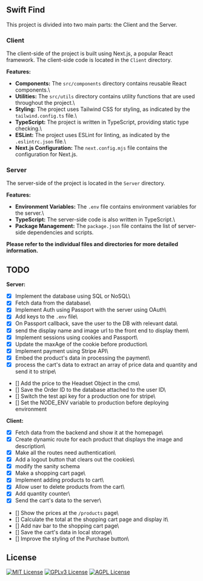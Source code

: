 ## Swift Find

This project is divided into two main parts: the Client and the Server.

### Client

The client-side of the project is built using Next.js, a popular React framework. The client-side code is located in the `Client` directory.

**Features:**

- **Components:** The `src/components` directory contains reusable React components.\
- **Utilities:** The `src/utils` directory contains utility functions that are used throughout the project.\
- **Styling:** The project uses Tailwind CSS for styling, as indicated by the `tailwind.config.ts` file.\
- **TypeScript:** The project is written in TypeScript, providing static type checking.\
- **ESLint:** The project uses ESLint for linting, as indicated by the `.eslintrc.json` file.\
- **Next.js Configuration:** The `next.config.mjs` file contains the configuration for Next.js.

### Server

The server-side of the project is located in the `Server` directory.

**Features:**

- **Environment Variables:** The `.env` file contains environment variables for the server.\
- **TypeScript:** The server-side code is also written in TypeScript.\
- **Package Management:** The `package.json` file contains the list of server-side dependencies and scripts.

**Please refer to the individual files and directories for more detailed information.**

## TODO

**Server:**

- [x] Implement the database using SQL or NoSQL\
- [x] Fetch data from the database\
- [x] Implement Auth using Passport with the server using OAuth\
- [x] Add keys to the `.env` file\
- [x] On Passport callback, save the user to the DB with relevant data\
- [x] send the display name and image url to the front end to display them\
- [x] Implement sessions using cookies and Passport\
- [x] Update the maxAge of the cookie before production\
- [x] Implement payment using Stripe API\
- [x] Embed the product's data in processing the payment\
- [x] process the cart's data to extract an array of price data and quantity and send it to stripe\
- [] Add the price to the Headset Object in the cms\
- [] Save the Order ID to the database attached to the user ID\
- [] Switch the test api key for a production one for stripe\
- [] Set the NODE_ENV variable to production before deploying environment

**Client:**

- [x] Fetch data from the backend and show it at the homepage\
- [x] Create dynamic route for each product that displays the image and description\
- [x] Make all the routes need authentication\
- [x] Add a logout button that clears out the cookies\
- [x] modify the sanity schema
- [x] Make a shopping cart page\
- [x] Implement adding products to cart\
- [x] Allow user to delete products from the cart\
- [x] Add quantity counter\
- [x] Send the cart's data to the server\
- [] Show the prices at the `/products` page\
- [] Calculate the total at the shopping cart page and display it\
- [] Add nav bar to the shopping cart page\
- [] Save the cart's data in local storage\
- [] Improve the styling of the Purchase button\

## License

[![MIT License](https://img.shields.io/badge/License-MIT-green.svg)](https://choosealicense.com/licenses/mit/)
[![GPLv3 License](https://img.shields.io/badge/License-GPL%20v3-yellow.svg)](https://opensource.org/licenses/)
[![AGPL License](https://img.shields.io/badge/license-AGPL-blue.svg)](http://www.gnu.org/licenses/agpl-3.0)

